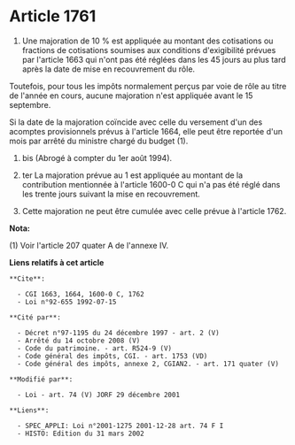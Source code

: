 # Article 1761

1. Une majoration de 10 % est appliquée au montant des cotisations ou fractions de cotisations soumises aux conditions
d'exigibilité prévues par l'article 1663 qui n'ont pas été réglées dans les 45 jours au plus tard après la date de mise en
recouvrement du rôle.

Toutefois, pour tous les impôts normalement perçus par voie de rôle au titre de l'année en cours, aucune majoration n'est
appliquée avant le 15 septembre.

Si la date de la majoration coïncide avec celle du versement d'un des acomptes provisionnels prévus à l'article 1664, elle
peut être reportée d'un mois par arrêté du ministre chargé du budget (1).

1. bis (Abrogé à compter du 1er août 1994).

1. ter La majoration prévue au 1 est appliquée au montant de la contribution mentionnée à l'article 1600-0 C qui n'a pas été
réglé dans les trente jours suivant la mise en recouvrement.

2. Cette majoration ne peut être cumulée avec celle prévue à l'article 1762.

**Nota:**

(1) Voir l'article 207 quater A de l'annexe IV.

**Liens relatifs à cet article**

	**Cite**:

	  - CGI 1663, 1664, 1600-0 C, 1762
	  - Loi n°92-655 1992-07-15

	**Cité par**:

	  - Décret n°97-1195 du 24 décembre 1997 - art. 2 (V)
	  - Arrêté du 14 octobre 2008 (V)
	  - Code du patrimoine. - art. R524-9 (V)
	  - Code général des impôts, CGI. - art. 1753 (VD)
	  - Code général des impôts, annexe 2, CGIAN2. - art. 171 quater (V)

	**Modifié par**:

	  - Loi - art. 74 (V) JORF 29 décembre 2001

	**Liens**:

	  - SPEC_APPLI: Loi n°2001-1275 2001-12-28 art. 74 F I
	  - HISTO: Edition du 31 mars 2002
